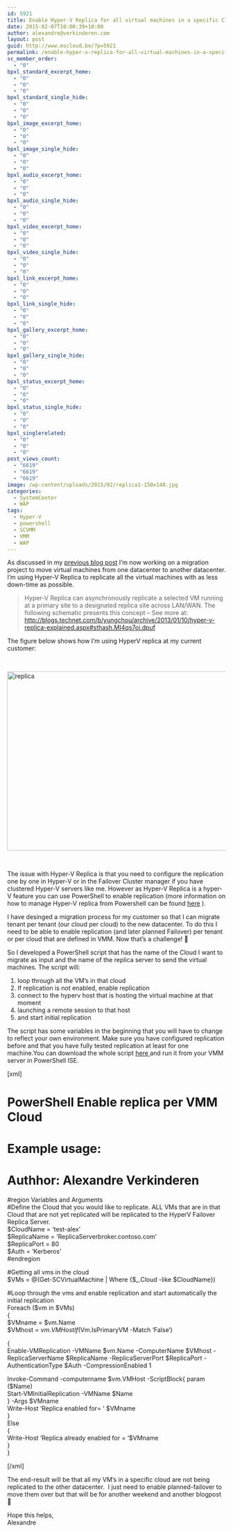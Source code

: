```yaml
---
id: 5921
title: Enable Hyper-V Replica for all virtual machines in a specific Cloud
date: 2015-02-07T10:00:39+10:00
author: alexandre@verkinderen.com
layout: post
guid: http://www.mscloud.be/?p=5921
permalink: /enable-hyper-v-replica-for-all-virtual-machines-in-a-specific-cloud/
sc_member_order:
  - "0"
bpxl_standard_excerpt_home:
  - "0"
  - "0"
  - "0"
bpxl_standard_single_hide:
  - "0"
  - "0"
  - "0"
bpxl_image_excerpt_home:
  - "0"
  - "0"
  - "0"
bpxl_image_single_hide:
  - "0"
  - "0"
  - "0"
bpxl_audio_excerpt_home:
  - "0"
  - "0"
  - "0"
bpxl_audio_single_hide:
  - "0"
  - "0"
  - "0"
bpxl_video_excerpt_home:
  - "0"
  - "0"
  - "0"
bpxl_video_single_hide:
  - "0"
  - "0"
  - "0"
bpxl_link_excerpt_home:
  - "0"
  - "0"
  - "0"
bpxl_link_single_hide:
  - "0"
  - "0"
  - "0"
bpxl_gallery_excerpt_home:
  - "0"
  - "0"
  - "0"
bpxl_gallery_single_hide:
  - "0"
  - "0"
  - "0"
bpxl_status_excerpt_home:
  - "0"
  - "0"
  - "0"
bpxl_status_single_hide:
  - "0"
  - "0"
  - "0"
bpxl_singlerelated:
  - "0"
  - "0"
  - "0"
post_views_count:
  - "6619"
  - "6619"
  - "6619"
image: /wp-content/uploads/2015/02/replica1-150x140.jpg
categories:
  - SystemCenter
  - WAP
tags:
  - Hyper-V
  - powershell
  - SCVMM
  - VMM
  - WAP
---
```

As discussed in my [previous blog post](http://www.mscloud.be/create-virtual-networks-in-vmm-with-powershell/) I&#8217;m now working on a migration project to move virtual machines from one datacenter to another datacenter. I&#8217;m using Hyper-V Replica to replicate all the virtual machines with as less down-time as possible.

> Hyper-V Replica can asynchronously replicate a selected VM running at a primary site to a designated replica site across LAN/WAN. The following schematic presents this concept &#8211; See more at: http://blogs.technet.com/b/yungchou/archive/2013/01/10/hyper-v-replica-explained.aspx#sthash.MI4qs7oi.dpuf

The figure below shows how I&#8217;m using HyperV replica at my current customer:

&nbsp;

[<img class="alignnone size-full wp-image-5931" src="http://mscloudstorage.blob.core.windows.net/mscloudstorage/2015/02/replica.png" alt="replica" width="608" height="413" srcset="/wp-content/uploads/2015/02/replica.png 608w, /wp-content/uploads/2015/02/replica-300x204.png 300w, /wp-content/uploads/2015/02/replica-370x250.png 370w" sizes="(max-width: 608px) 100vw, 608px" />](http://mscloudstorage.blob.core.windows.net/mscloudstorage/2015/02/replica.png)

&nbsp;

The issue with Hyper-V Replica is that you need to configure the replication one by one in Hyper-V or in the Failover Cluster manager if you have clustered Hyper-V servers like me. However as Hyper-V Replica is a hyper-V feature you can use PowerShell to enable replication (more information on how to manage Hyper-V replica from Powershell can be found <a href="http://blogs.technet.com/b/matthts/archive/2012/04/02/managing-hyper-v-replica-from-powershell.aspx" target="_blank">here</a> ).

I have desinged a migration process for my customer so that I can migrate tenant per tenant (our cloud per cloud) to the new datacenter. To do this I need to be able to enable replication (and later planned Failover) per tenant or per cloud that are defined in VMM. Now that&#8217;s a challenge! 🙂

So I developed a PowerShell script that has the name of the Cloud I want to migrate as input and the name of the replica server to send the virtual machines. The script will:

  1. loop through all the VM&#8217;s in that cloud
  2. If replication is not enabled, enable replication
  3. connect to the hyperv host that is hosting the virtual machine at that moment
  4. launching a remote session to that host
  5. and start initial replication

The script has some variables in the beginning that you will have to change to reflect your own environment. Make sure you have configured replication before and that you have fully tested replication at least for one machine.You can download the whole script <a href="https://gallery.technet.microsoft.com/Enable-Hyper-V-Replica-for-5a73da94" target="_blank">here </a>and run it from your VMM server in PowerShell ISE.

[xml]

# PowerShell Enable replica per VMM Cloud

# Example usage:

# Authhor: Alexandre Verkinderen

#region Variables and Arguments  
#Define the Cloud that you would like to replicate. ALL VMs that are in that Cloud that are not yet replicated will be replicated to the HyperV Failover Replica Server.  
$CloudName = &#8216;test-alex&#8217;  
$ReplicaName = &#8216;ReplicaServerbroker.contoso.com&#8217;  
$ReplicaPort = 80  
$Auth = &#8216;Kerberos&#8217;  
#endregion

#Getting all vms in the cloud  
$VMs = @(Get-SCVirtualMachine | Where {$_.Cloud -like $CloudName})

#Loop through the vms and enable replication and start automatically the initial replication  
Foreach ($vm in $VMs)  
{  
$VMname = $vm.Name  
$VMhost = $vm.VMHost  
If ($Vm.IsPrimaryVM -Match &#8216;False&#8217;)

{  
Enable-VMReplication -VMName $vm.Name -ComputerName $VMhost -ReplicaServerName $ReplicaName -ReplicaServerPort $ReplicaPort -AuthenticationType $Auth -CompressionEnabled 1

Invoke-Command -computername $vm.VMHost -ScriptBlock{ param ($Name)  
Start-VMInitialReplication -VMName $Name  
} -Args $VMname  
Write-Host &#8216;Replica enabled for= &#8216; $VMname  
}  
Else  
{  
Write-Host &#8216;Replica already enabled for = &#8216;$VMname  
}  
}

[/xml]

The end-result will be that all my VM&#8217;s in a specific cloud are not being replicated to the other datacenter.  I just need to enable planned-failover to move them over but that will be for another weekend and another blogpost 🙂

Hope this helps,  
Alexandre